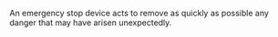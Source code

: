 An emergency stop device acts to remove as quickly as possible any danger that may have arisen unexpectedly.